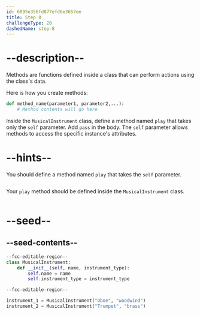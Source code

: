 ```yaml
---
id: 6895e356fd877efd6e3657ee
title: Step 8
challengeType: 20
dashedName: step-8
---
```


# --description--

Methods are functions defined inside a class that can perform actions using the class's data. 

Here is how you create methods:

```python
def method_name(parameter1, parameter2,...):
    # Method contents will go here
```

Inside the `MusicalInstrument` class, define a method named `play` that takes only the `self` parameter. Add `pass` in the body. The `self` parameter allows methods to access the specific instance's attributes.

# --hints--

You should define a method named `play` that takes the `self` parameter.

```js

```

Your `play` method should be defined inside the `MusicalInstrument` class.

```js

```

# --seed--

## --seed-contents--

```py
--fcc-editable-region--
class MusicalInstrument:
    def __init__(self, name, instrument_type):
        self.name = name
        self.instrument_type = instrument_type

--fcc-editable-region--

instrument_1 = MusicalInstrument("Oboe", "woodwind")
instrument_2 = MusicalInstrument("Trumpet", "brass")

```
